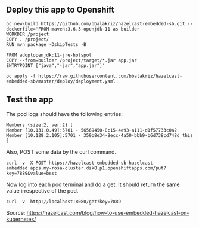 ## Deploy this app to Openshift

```
oc new-build https://github.com/bbalakriz/hazelcast-embedded-sb.git --dockerfile='FROM maven:3.6.3-openjdk-11 as builder
WORKDIR /project
COPY . /project/
RUN mvn package -DskipTests -B

FROM adoptopenjdk:11-jre-hotspot
COPY --from=builder /project/target/*.jar app.jar
ENTRYPOINT ["java","-jar","app.jar"]'

oc apply -f https://raw.githubusercontent.com/bbalakriz/hazelcast-embedded-sb/master/deploy/deployment.yaml
```

## Test the app

The pod logs should have the following entries:

```
Members {size:2, ver:2} [
Member [10.131.0.49]:5701 - 56569450-8c15-4e93-a111-d1f57733c0a2
Member [10.128.2.105]:5701 - 359b8e34-8ecc-4a50-bbb9-b6d738cd748d this
]
```

Also, POST some data by the curl command. 
```
curl -v -X POST https://hazelcast-embedded-sb-hazelcast-embedded.apps.my-rosa-cluster.dzk8.p1.openshiftapps.com/put?key=7889&value=best 
```

Now log into each pod terminal and do a get. It should return the same value irrespective of the pod. 

```
curl -v  http://localhost:8080/get?key=7889
```

Source: https://hazelcast.com/blog/how-to-use-embedded-hazelcast-on-kubernetes/
